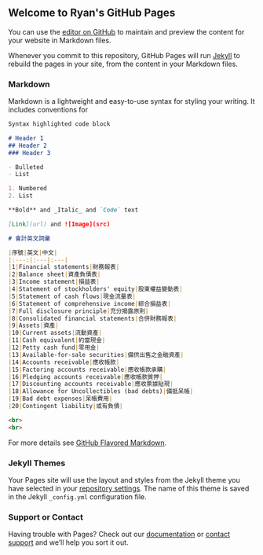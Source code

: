 ## Welcome to Ryan's GitHub Pages

You can use the [editor on GitHub](https://github.com/RyanElf/RyanElf.github.io/edit/master/index.md) to maintain and preview the content for your website in Markdown files.

Whenever you commit to this repository, GitHub Pages will run [Jekyll](https://jekyllrb.com/) to rebuild the pages in your site, from the content in your Markdown files.

### Markdown

Markdown is a lightweight and easy-to-use syntax for styling your writing. It includes conventions for

```markdown
Syntax highlighted code block

# Header 1
## Header 2
### Header 3

- Bulleted
- List

1. Numbered
2. List

**Bold** and _Italic_ and `Code` text

[Link](url) and ![Image](src)
```

```markdown
# 會計英文詞彙

|序號|英文|中文|
|:---:|:---|:---|
|1|Financial statements|財務報表|
|2|Balance sheet|資產負債表|
|3|Income statement|損益表|
|4|Statement of stockholders' equity|股東權益變動表|
|5|Statement of cash flows|現金流量表|
|6|Statement of comprehensive income|綜合損益表|
|7|Full disclosure principle|充分揭露原則|
|8|Consolidated financial statements|合併財務報表|
|9|Assets|資產|
|10|Current assets|流動資產|
|11|Cash equivalent|約當現金|
|12|Petty cash fund|零用金|
|13|Available-for-sale securities|備供出售之金融資產|
|14|Accounts receivable|應收帳款|
|15|Factoring accounts receivable|應收帳款承購|
|16|Pledging accounts receivable|應收帳款質押|
|17|Discounting accounts receivable|應收票據貼現|
|18|Allowance for Uncollectibles (bad debts)|備抵呆帳|
|19|Bad debt expenses|呆帳費用|
|20|Contingent liability|或有負債|

<br>
<br>
```


For more details see [GitHub Flavored Markdown](https://guides.github.com/features/mastering-markdown/).

### Jekyll Themes

Your Pages site will use the layout and styles from the Jekyll theme you have selected in your [repository settings](https://github.com/RyanElf/RyanElf.github.io/settings). The name of this theme is saved in the Jekyll `_config.yml` configuration file.

### Support or Contact

Having trouble with Pages? Check out our [documentation](https://help.github.com/categories/github-pages-basics/) or [contact support](https://github.com/contact) and we’ll help you sort it out.
